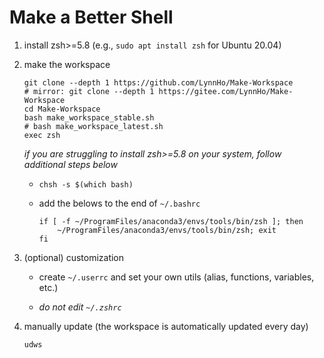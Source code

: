 # Make a Better Shell
1. install zsh>=5.8 (e.g., `sudo apt install zsh` for Ubuntu 20.04)
2. make the workspace

    ```console
    git clone --depth 1 https://github.com/LynnHo/Make-Workspace
    # mirror: git clone --depth 1 https://gitee.com/LynnHo/Make-Workspace
    cd Make-Workspace
    bash make_workspace_stable.sh
    # bash make_workspace_latest.sh
    exec zsh
    ```

    *if you are struggling to install zsh>=5.8 on your system, follow additional steps below*

    + `chsh -s $(which bash)`

    + add the belows to the end of `~/.bashrc`

        ```
        if [ -f ~/ProgramFiles/anaconda3/envs/tools/bin/zsh ]; then
            ~/ProgramFiles/anaconda3/envs/tools/bin/zsh; exit
        fi
        ```


3. (optional) customization

    + create `~/.userrc` and set your own utils (alias, functions, variables, etc.)
  
    + *do not edit `~/.zshrc`*

5. manually update (the workspace is automatically updated every day)

    ```console
    udws
    ```
